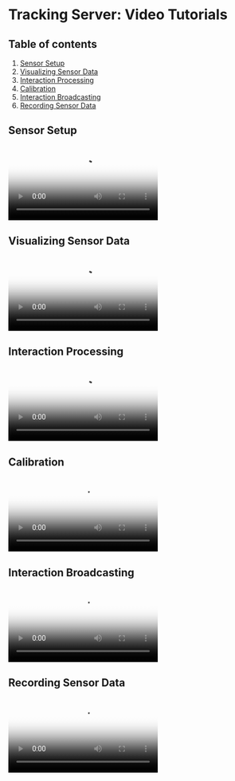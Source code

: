 # Tracking Server: Video Tutorials

<!-- omit in toc -->
## Table of contents

1. [Sensor Setup](#sensor-setup)
2. [Visualizing Sensor Data](#visualizing-sensor-data)
3. [Interaction Processing](#interaction-processing)
4. [Calibration](#calibration)
5. [Interaction Broadcasting](#interaction-broadcasting)
6. [Recording Sensor Data](#recording-sensor-data)

## Sensor Setup

<video poster="{{ site.baseurl }}/assets/video/sensor-setup-title.jpg" controls>
  <source type="video/mp4" src="{{ site.baseurl }}/assets/video/sensor-setup.mp4">
</video>

## Visualizing Sensor Data

<video poster="{{ site.baseurl }}/assets/video/sensor-data-title.jpg" controls>
  <source type="video/mp4" src="{{ site.baseurl }}/assets/video/sensor-data.mp4">
</video>

## Interaction Processing

<video poster="{{ site.baseurl }}/assets/video/processing-title.jpg" controls>
  <source type="video/mp4" src="{{ site.baseurl }}/assets/video/processing.mp4">
</video>

## Calibration

<video poster="{{ site.baseurl }}/assets/video/calibration-title.jpg" controls>
  <source type="video/mp4" src="{{ site.baseurl }}/assets/video/processing.mp4">
</video>

## Interaction Broadcasting

<video poster="{{ site.baseurl }}/assets/video/networking-title.jpg" controls>
  <source type="video/mp4" src="{{ site.baseurl }}/assets/video/networking.mp4">
</video>

## Recording Sensor Data

<video poster="{{ site.baseurl }}/assets/video/record-replay-title.jpg" controls>
  <source type="video/mp4" src="{{ site.baseurl }}/assets/video/record-replay.mp4">
</video>
